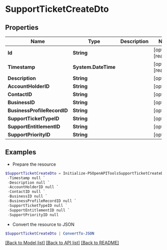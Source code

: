 # SupportTicketCreateDto
## Properties

Name | Type | Description | Notes
------------ | ------------- | ------------- | -------------
**Id** | **String** |  | [optional] [readonly] 
**Timestamp** | **System.DateTime** |  | [optional] [readonly] 
**Description** | **String** |  | [optional] 
**AccountHolderID** | **String** |  | [optional] 
**ContactID** | **String** |  | [optional] 
**BusinessID** | **String** |  | [optional] 
**BusinessProfileRecordID** | **String** |  | [optional] 
**SupportTicketTypeID** | **String** |  | [optional] 
**SupportEntitlementID** | **String** |  | [optional] 
**SupportPriorityID** | **String** |  | [optional] 

## Examples

- Prepare the resource
```powershell
$SupportTicketCreateDto = Initialize-PSOpenAPIToolsSupportTicketCreateDto  -Id null `
 -Timestamp null `
 -Description null `
 -AccountHolderID null `
 -ContactID null `
 -BusinessID null `
 -BusinessProfileRecordID null `
 -SupportTicketTypeID null `
 -SupportEntitlementID null `
 -SupportPriorityID null
```

- Convert the resource to JSON
```powershell
$SupportTicketCreateDto | ConvertTo-JSON
```

[[Back to Model list]](../README.md#documentation-for-models) [[Back to API list]](../README.md#documentation-for-api-endpoints) [[Back to README]](../README.md)

